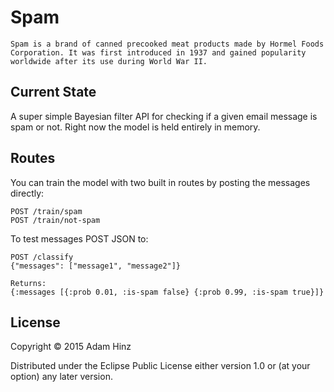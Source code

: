 # Spam

```
Spam is a brand of canned precooked meat products made by Hormel Foods
Corporation. It was first introduced in 1937 and gained popularity
worldwide after its use during World War II.
```

## Current State

A super simple Bayesian filter API for checking if a given email message
is spam or not. Right now the model is held entirely in memory.

## Routes

You can train the model with two built in routes by posting the messages
directly:

```
POST /train/spam
POST /train/not-spam
```

To test messages POST JSON to:

```
POST /classify
{"messages": ["message1", "message2"]}

Returns:
{:messages [{:prob 0.01, :is-spam false} {:prob 0.99, :is-spam true}]}

```

## License

Copyright © 2015 Adam Hinz

Distributed under the Eclipse Public License either version 1.0 or (at
your option) any later version.
